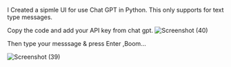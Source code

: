 I Created a sipmle UI for use Chat GPT in Python.
This only supports for text type messages.

Copy the code and add your API key from chat gpt.
![Screenshot (40)](https://github.com/KUDewmina/UI-for-Chat-GPT/assets/165687248/6dd5493a-f43a-444f-9bb3-38fc9a942ade)

Then type your messsage & press Enter ,Boom...

![Screenshot (39)](https://github.com/KUDewmina/UI-for-Chat-GPT/assets/165687248/f52e9c90-0035-4b6a-9832-2b202c7ae898)


